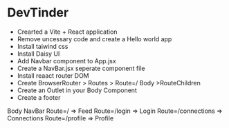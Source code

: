 # DevTinder

- Crearted a Vite + React application
- Remove uncessary code and create a Hello world app
- Install taiwind css
- Install Daisy UI
- Add Navbar component to App.jsx
- Create a NavBar.jsx seperate component file
- Install reaact router DOM
- Create BrowserRouter > Routes > Route=/ Body >RouteChildren
- Create an Outlet in your Body Component
- Create a footer

Body
NavBar
Route=/ => Feed
Route=/login => Login
Route=/connections => Connections
Route=/profile => Profile
